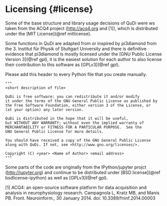 # Licensing                {#license}

Some of the base structure and library usage decisions of QuDi were ws taken from
the ACQ4 project (http://acq4.org and [1]), which is distributed under the
[MIT License](@ref mitlicense).

Some functions in QuDi are adapted from or inspired by pi3diamond from the
3\. Institut für Physik of Stuttgart University and there is definitive evidence
that pi3diamond is mostly licensed under the [GNU Public License Version 3](@ref gpl),
it is the easiest solution for each author to also license their contribution
to this software as [GPLv3](@ref gpl).

Please add this header to every Python file that you create manually.

~~~~~~~~~~~~~
"""
<short description of file>

QuDi is free software: you can redistribute it and/or modify
it under the terms of the GNU General Public License as published by
the Free Software Foundation, either version 3 of the License, or
(at your option) any later version.

QuDi is distributed in the hope that it will be useful,
but WITHOUT ANY WARRANTY; without even the implied warranty of
MERCHANTABILITY or FITNESS FOR A PARTICULAR PURPOSE.  See the
GNU General Public License for more details.

You should have received a copy of the GNU General Public License
along with QuDi. If not, see <http://www.gnu.org/licenses/>.

Copyright (C) <year> <Name of Author> <email address>
"""
~~~~~~~~~~~~~

Some parts of the code are originally from the IPython/jupyter projct
(http://jupyter.org) and continue to be distributed under
[BSD license](@ref bsdlicense-ipython) as well as [GPLv3](@ref gpl).

[1] ACQ4: an open-source software platform for data acquisition and analysis in neurophysiology research.
    Campagnola L, Kratz MB, and Manis PB. Front. Neuroinform., 30 January 2014. doi: 10.3389/fninf.2014.00003

